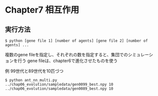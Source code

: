 # Chapter7 相互作用

## 実行方法

```terminal
$ python [gene file 1] [number of agents] [gene file 2] [number of agents] ...
```

複数のgene fileを指定し、それぞれの数を指定すると、集団でのシミュレーションを行う
gene fileは、chapter6で進化させたものを使う

例
99世代と89世代を10匹づつ
```terminal
$ python ant_nn_multi.py ../chap06_evolution/sampledata/gen0099_best.npy 10 ../chap06_evolution/sampledata/gen0089_best.npy 10
```
